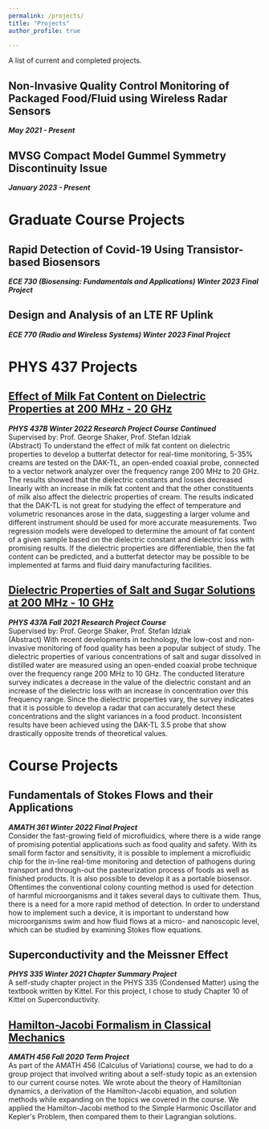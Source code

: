 ```yaml
---
permalink: /projects/
title: "Projects"
author_profile: true

---
```


A list of current and completed projects.

## Non-Invasive Quality Control Monitoring of Packaged Food/Fluid using Wireless Radar Sensors
***May 2021 - Present***

## MVSG Compact Model Gummel Symmetry Discontinuity Issue
***January 2023 - Present***

# Graduate Course Projects
## Rapid Detection of Covid-19 Using Transistor-based Biosensors
***ECE 730 (Biosensing:  Fundamentals and Applications) Winter 2023 Final Project*** <br />

## Design and Analysis of an LTE RF Uplink
***ECE 770 (Radio and Wireless Systems) Winter 2023 Final Project*** <br />

# PHYS 437 Projects
## [Effect of Milk Fat Content on Dielectric Properties at 200 MHz - 20 GHz](https://github.com/jessicakchong/PHYS437Project/blob/main/PHYS%20437B%20Report%20(Jessica%20Chong).pdf)
***PHYS 437B Winter 2022 Research Project Course Continued*** <br />
Supervised by: Prof. George Shaker, Prof. Stefan Idziak <br />
(Abstract) To understand the effect of milk fat content on dielectric properties to develop a butterfat detector for real-time monitoring, 5-35% creams are tested on the DAK-TL, an open-ended coaxial probe, connected to a vector network analyzer over the frequency range 200 MHz to 20 GHz. The results showed that the dielectric constants and losses decreased linearly with an increase in milk fat content and that the other constituents of milk also affect the dielectric properties of cream. The results indicated that the DAK-TL is not great for studying the effect of temperature and volumetric resonances arose in the data, suggesting a larger volume and different instrument should be used for more accurate measurements. Two regression models were developed to determine the amount of fat content of a given sample based on the dielectric constant and dielectric loss with promising results. If the dielectric properties are differentiable, then the fat content can be predicted, and a butterfat detector may be possible to be implemented at farms and fluid dairy manufacturing facilities.

## [Dielectric Properties of Salt and Sugar Solutions at 200 MHz - 10 GHz](https://github.com/jessicakchong/PHYS437Project/blob/main/PHYS%20437A%20Report%20(Jessica%20Chong).pdf)
***PHYS 437A Fall 2021 Research Project Course*** <br />
Supervised by: Prof. George Shaker, Prof. Stefan Idziak <br />
(Abstract)  With recent developments in technology, the low-cost and non-invasive monitoring of food quality has been a popular subject of study.  The dielectric properties of various concentrations of salt and sugar dissolved in distilled water are measured using an open-ended coaxial probe technique over the frequency range 200 MHz to 10 GHz.  The conducted literature survey indicates a decrease in the value of the dielectric constant and an increase of the dielectric loss with an increase in concentration over this frequency range.  Since the dielectric properties vary, the survey indicates that it is possible to develop a radar that can accurately detect these concentrations and the slight variances in a food product.  Inconsistent results have been achieved using the DAK-TL 3.5 probe that show drastically opposite trends of theoretical values.

# Course Projects
## Fundamentals of Stokes Flows and their Applications
***AMATH 361 Winter 2022 Final Project*** <br />
Consider the fast-growing field of microfluidics, where there is a wide range of promising potential applications such as food quality and safety. With its small form factor and sensitivity, it is possible to implement a microfluidic chip for the in-line real-time monitoring and detection of pathogens during transport and through-out the pasteurization process of foods as well as finished products. It is also possible to develop it as a portable biosensor. Oftentimes the conventional colony counting method is used for detection of harmful microorganisms and it takes several days to cultivate them. Thus, there is a need for a more rapid method of detection. In order to understand how to implement such a device, it is important to understand how microorganisms swim and how fluid flows at a micro- and nanoscopic level, which can be studied by examining Stokes flow equations.

## Superconductivity and the Meissner Effect
***PHYS 335 Winter 2021 Chapter Summary Project*** <br />
A self-study chapter project in the PHYS 335 (Condensed Matter) using the textbook written by Kittel. For this project, I chose to study Chapter 10 of Kittel on Superconductivity.

## [Hamilton-Jacobi Formalism in Classical Mechanics](https://github.com/jessicakchong/AMATH456Project)
***AMATH 456 Fall 2020 Term Project*** <br />
As part of the AMATH 456 (Calculus of Variations) course, we had to do a group project that involved writing about a self-study topic as an extension to our current course notes.  We wrote about the theory of Hamiltonian dynamics, a derivation of the Hamilton-Jacobi equation, and solution methods while expanding on the topics we covered in the course.  We applied the Hamilton-Jacobi method to the Simple Harmonic Oscillator and Kepler's Problem, then compared them to their Lagrangian solutions.
